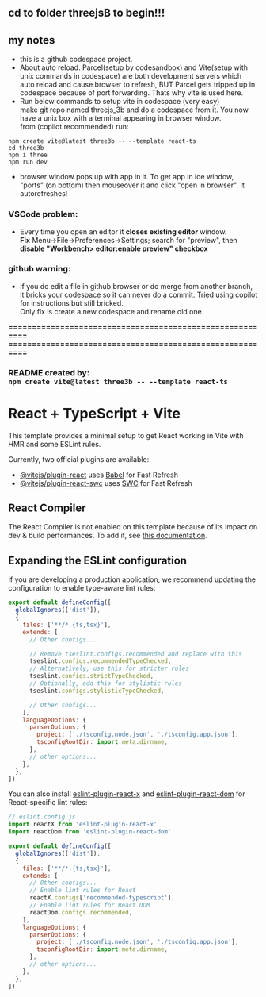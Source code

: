 
## cd to folder threejsB to begin!!!
## my notes 
- this is a github codespace project.
- About auto reload. Parcel(setup by codesandbox) and Vite(setup with unix commands in codespace) are both development servers which auto reload and cause browser to refresh, BUT Parcel gets tripped up in codespace because of port forwarding. Thats why vite is used here.
- Run below commands to setup vite in codespace (very easy)  
  make git repo named threejs_3b and do a codespace from it. You now have a unix box with a terminal appearing in browser window.  
  from (copilot recommended) run: 
```
npm create vite@latest three3b -- --template react-ts
cd three3b
npm i three
npm run dev
```
- browser window pops up with app in it. To get app in ide window, "ports" (on bottom) then mouseover it and click "open in browser". It autorefreshes!  
### VSCode problem:
- Every time you open an editor it **closes existing editor** window.  
  **Fix** Menu->File->Preferences->Settings; search for "preview", then **disable "Workbench> editor:enable preview" checkbox** 
### github warning:  
- if you do edit a file in github browser or do merge from another branch, it bricks your codespace so it can never do a commit.
  Tried using copilot for instructions but still bricked.  
  Only fix is create a new codespace and rename old one.

**=========================================================
=========================================================**
### README created by: <br>`npm create vite@latest three3b -- --template react-ts`

# React + TypeScript + Vite

This template provides a minimal setup to get React working in Vite with HMR and some ESLint rules.

Currently, two official plugins are available:

- [@vitejs/plugin-react](https://github.com/vitejs/vite-plugin-react/blob/main/packages/plugin-react) uses [Babel](https://babeljs.io/) for Fast Refresh
- [@vitejs/plugin-react-swc](https://github.com/vitejs/vite-plugin-react/blob/main/packages/plugin-react-swc) uses [SWC](https://swc.rs/) for Fast Refresh

## React Compiler

The React Compiler is not enabled on this template because of its impact on dev & build performances. To add it, see [this documentation](https://react.dev/learn/react-compiler/installation).

## Expanding the ESLint configuration

If you are developing a production application, we recommend updating the configuration to enable type-aware lint rules:

```js
export default defineConfig([
  globalIgnores(['dist']),
  {
    files: ['**/*.{ts,tsx}'],
    extends: [
      // Other configs...

      // Remove tseslint.configs.recommended and replace with this
      tseslint.configs.recommendedTypeChecked,
      // Alternatively, use this for stricter rules
      tseslint.configs.strictTypeChecked,
      // Optionally, add this for stylistic rules
      tseslint.configs.stylisticTypeChecked,

      // Other configs...
    ],
    languageOptions: {
      parserOptions: {
        project: ['./tsconfig.node.json', './tsconfig.app.json'],
        tsconfigRootDir: import.meta.dirname,
      },
      // other options...
    },
  },
])
```

You can also install [eslint-plugin-react-x](https://github.com/Rel1cx/eslint-react/tree/main/packages/plugins/eslint-plugin-react-x) and [eslint-plugin-react-dom](https://github.com/Rel1cx/eslint-react/tree/main/packages/plugins/eslint-plugin-react-dom) for React-specific lint rules:

```js
// eslint.config.js
import reactX from 'eslint-plugin-react-x'
import reactDom from 'eslint-plugin-react-dom'

export default defineConfig([
  globalIgnores(['dist']),
  {
    files: ['**/*.{ts,tsx}'],
    extends: [
      // Other configs...
      // Enable lint rules for React
      reactX.configs['recommended-typescript'],
      // Enable lint rules for React DOM
      reactDom.configs.recommended,
    ],
    languageOptions: {
      parserOptions: {
        project: ['./tsconfig.node.json', './tsconfig.app.json'],
        tsconfigRootDir: import.meta.dirname,
      },
      // other options...
    },
  },
])
```